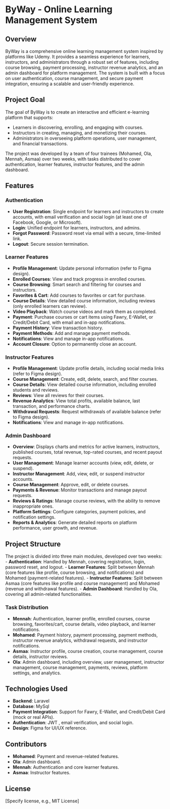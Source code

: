 # ByWay - Online Learning Management System

## Overview
ByWay is a comprehensive online learning management system inspired by platforms like Udemy. It provides a seamless experience for learners, instructors, and administrators through a robust set of features, including course browsing, payment processing, instructor revenue analytics, and an admin dashboard for platform management. The system is built with a focus on user authentication, course management, and secure payment integration, ensuring a scalable and user-friendly experience.

## Project Goal
The goal of ByWay is to create an interactive and efficient e-learning platform that supports:
- Learners in discovering, enrolling, and engaging with courses.
- Instructors in creating, managing, and monetizing their courses.
- Administrators in overseeing platform operations, user management, and financial transactions.

The project was developed by a team of four trainees (Mohamed, Ola, Mennah, Asmaa) over two weeks, with tasks distributed to cover authentication, learner features, instructor features, and the admin dashboard.

## Features

### Authentication
- **User Registration**: Single endpoint for learners and instructors to create accounts, with email verification and social login (at least one of Facebook, Google, or Microsoft).
- **Login**: Unified endpoint for learners, instructors, and admins.
- **Forgot Password**: Password reset via email with a secure, time-limited link.
- **Logout**: Secure session termination.

### Learner Features
- **Profile Management**: Update personal information (refer to Figma design).
- **Enrolled Courses**: View and track progress in enrolled courses.
- **Course Browsing**: Smart search and filtering for courses and instructors.
- **Favorites & Cart**: Add courses to favorites or cart for purchase.
- **Course Details**: View detailed course information, including reviews (only enrolled learners can review).
- **Video Playback**: Watch course videos and mark them as completed.
- **Payment**: Purchase courses or cart items using Fawry, E-Wallet, or Credit/Debit Card, with email and in-app notifications.
- **Payment History**: View transaction history.
- **Payment Methods**: Add and manage payment methods.
- **Notifications**: View and manage in-app notifications.
- **Account Closure**: Option to permanently close an account.

### Instructor Features
- **Profile Management**: Update profile details, including social media links (refer to Figma design).
- **Course Management**: Create, edit, delete, search, and filter courses.
- **Course Details**: View detailed course information, including enrolled students and reviews.
- **Reviews**: View all reviews for their courses.
- **Revenue Analytics**: View total profits, available balance, last transaction, and performance charts.
- **Withdrawal Requests**: Request withdrawals of available balance (refer to Figma design).
- **Notifications**: View and manage in-app notifications.

### Admin Dashboard
- **Overview**: Displays charts and metrics for active learners, instructors, published courses, total revenue, top-rated courses, and recent payout requests.
- **User Management**: Manage learner accounts (view, edit, delete, or suspend).
- **Instructor Management**: Add, view, edit, or suspend instructor accounts.
- **Course Management**: Approve, edit, or delete courses.
- **Payments & Revenue**: Monitor transactions and manage payout requests.
- **Reviews & Ratings**: Manage course reviews, with the ability to remove inappropriate ones.
- **Platform Settings**: Configure categories, payment policies, and notification settings.
- **Reports & Analytics**: Generate detailed reports on platform performance, user growth, and revenue.

## Project Structure
The project is divided into three main modules, developed over two weeks:
    - **Authentication**: Handled by Mennah, covering registration, login, password reset, and logout.
    - **Learner Features**: Split between Mennah (core features like profile, course browsing, and notifications) and Mohamed (payment-related features).
    - **Instructor Features**: Split between Asmaa (core features like profile and course management) and Mohamed (revenue and withdrawal features).
    - **Admin Dashboard**: Handled by Ola, covering all admin-related functionalities.

### Task Distribution
- **Mennah**: Authentication, learner profile, enrolled courses, course browsing, favorites/cart, course details, video playback, and learner notifications.
- **Mohamed**: Payment history, payment processing, payment methods, instructor revenue analytics, withdrawal requests, and instructor notifications.
- **Asmaa**: Instructor profile, course creation, course management, course details, instructor reviews.
- **Ola**: Admin dashboard, including overview, user management, instructor management, course management, payments, reviews, platform settings, and analytics.

## Technologies Used
- **Backend**: Laravel
- **Database**: MySql
- **Payment Integration**: Support for Fawry, E-Wallet, and Credit/Debit Card (mock or real APIs).
- **Authentication**: JWT , email verification, and social login.
- **Design**: Figma for UI/UX reference.

## Contributors
- **Mohamed**: Payment and revenue-related features.
- **Ola**: Admin dashboard.
- **Mennah**: Authentication and core learner features.
- **Asmaa**: Instructor features.

## License
[Specify license, e.g., MIT License]

